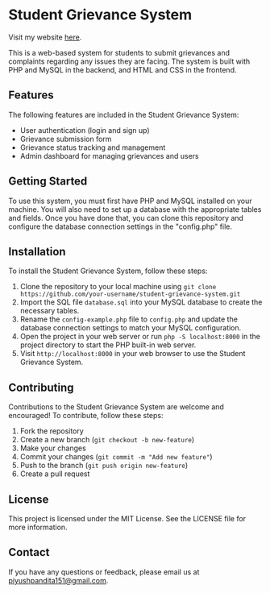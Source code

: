 # Student Grievance System
Visit my website [here](https://student-grievence-or-vit.piyush-vit.repl.co/index.html).

This is a web-based system for students to submit grievances and complaints regarding any issues they are facing. The system is built with PHP and MySQL in the backend, and HTML and CSS in the frontend.

## Features

The following features are included in the Student Grievance System:

- User authentication (login and sign up)
- Grievance submission form
- Grievance status tracking and management
- Admin dashboard for managing grievances and users

## Getting Started

To use this system, you must first have PHP and MySQL installed on your machine. You will also need to set up a database with the appropriate tables and fields. Once you have done that, you can clone this repository and configure the database connection settings in the "config.php" file.

## Installation

To install the Student Grievance System, follow these steps:

1. Clone the repository to your local machine using `git clone https://github.com/your-username/student-grievance-system.git`
2. Import the SQL file `database.sql` into your MySQL database to create the necessary tables.
3. Rename the `config-example.php` file to `config.php` and update the database connection settings to match your MySQL configuration.
4. Open the project in your web server or run `php -S localhost:8000` in the project directory to start the PHP built-in web server.
5. Visit `http://localhost:8000` in your web browser to use the Student Grievance System.

## Contributing

Contributions to the Student Grievance System are welcome and encouraged! To contribute, follow these steps:

1. Fork the repository
2. Create a new branch (`git checkout -b new-feature`)
3. Make your changes
4. Commit your changes (`git commit -m "Add new feature"`)
5. Push to the branch (`git push origin new-feature`)
6. Create a pull request

## License

This project is licensed under the MIT License. See the LICENSE file for more information.

## Contact

If you have any questions or feedback, please email us at piyushpandita151@gmail.com.
